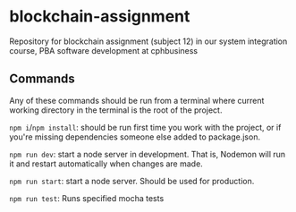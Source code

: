 # blockchain-assignment

Repository for blockchain assignment (subject 12) in our system integration course, PBA software development at cphbusiness

## Commands

Any of these commands should be run from a terminal where current working directory in the terminal is the root of the project.

`npm i`/`npm install`: should be run first time you work with the project, or if you're missing dependencies someone else added to package.json.

`npm run dev`: start a node server in development. That is, Nodemon will run it and restart automatically when changes are made.

`npm run start`: start a node server. Should be used for production.

`npm run test`: Runs specified mocha tests
